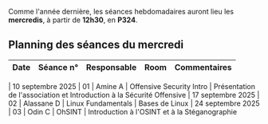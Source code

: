 Comme l'année dernière, les séances hebdomadaires auront lieu les **mercredis**, à partir de **12h30**, en **P324**.

## Planning des séances du mercredi

| Date | Séance n° | Responsable | Room | Commentaires
|--|--|--|--|--

| 10 septembre 2025 | 01 | Amine A  | Offensive Security Intro | Présentation de l'association et Introduction à la Sécurité Offensive 
| 17 septembre 2025 | 02 | Alassane D | Linux Fundamentals | Bases de Linux
| 24 septembre 2025 | 03 | Odin C | OhSINT | Introduction à l'OSINT et à la Stéganographie 

<!-- upcoming sessions (hidden for now)
| 1 octobre 2025 | 04 | / | Suite et fin de la séance 03 | Utilisation de netcat, Metasploit, Reverse shell  
| 8 octobre 2025 | 05 | Jules D | BruteIt | Cryptographie asymétrique, retour sur plusieurs notions 
| 15 octobre 2025 | 06 | / | BruteIt | Cryptographie asymétrique, retour sur plusieurs notions  
| 6 novembre 2024 | 07 | Brooklyn Nine Nine | Stéganographie, élévation de privilèges 
| 13 novembre 2024 | 08 | Martin E | Exploitation des failles de formulaire : Obtenir un Reverse Shell |  Utilisation de BurpSuite
| 20 novembre 2024 | 09 | / | Bounty Hacker | Retour sur plusieurs notions
| 4 décembre 2024 | 10 | / | Début de l'Advent of Cyber | Analyse de log  
| 22 janvier 2025 | 11 | CONFÉRENCE 1 |  |  
| 26 mars 2025 | 12 |  | CONFÉRENCE 2 |  
| 28 mai 2025 | 13 | / | Root Me |  Divers 
--!>
